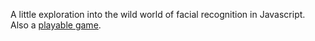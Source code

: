 A little exploration into the wild world of facial recognition in Javascript. Also a [playable game](https://loremdipso.github.io/face_game).

